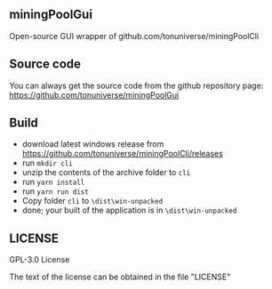 ## miningPoolGui

Open-source GUI wrapper of github.com/tonuniverse/miningPoolCli

## Source code

You can always get the source code from the github repository page:
https://github.com/tonuniverse/miningPoolGui

## Build

- download latest windows release from https://github.com/tonuniverse/miningPoolCli/releases
- run `mkdir cli` 
- unzip the contents of the archive folder to `cli`
- run `yarn install` 
- run `yarn run dist`
- Copy folder `cli` to `\dist\win-unpacked`
- done; your built of the application is in `\dist\win-unpacked`

## LICENSE

GPL-3.0 License

The text of the license can be obtained in the file "LICENSE"
